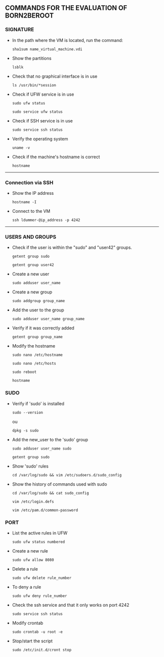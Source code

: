 ## COMMANDS FOR THE EVALUATION OF BORN2BEROOT
<!--------------------- SIGNATURE ----------->

### SIGNATURE

- In the path where the VM is located, run the command:
  ```
  sha1sum name_virtual_machine.vdi
  ```
  

<!--------------------- !end! SIGNATURE ----------->
<!--------------------- INTRODUCTION ----------->
- Show the partitions
  ```
  lsblk
  ```

- Check that no graphical interface is in use
  ```
  ls /usr/bin/*session
  ```

- Check if UFW service is in use
  ```
  sudo ufw status
  ```
  
  ```
  sudo service ufw status
  ```

- Check if SSH service is in use
  ```
  sudo service ssh status
  ```

- Verify the operating system
  ```
  uname -v
  ```

- Check if the machine's hostname is correct
  ```
  hostname
  ```

<!--------------------- !end! INTRODUCTION ----------->
<!--------------------- SSH, USER, GROUPS ----------->
___
### Connection via SSH

- Show the IP address
  ```
  hostname -I
  ```
- Connect to the VM
  ```
  ssh ldummer-@ip_address -p 4242
  ```
___

### USERS AND GROUPS

- Check if the user is within the "sudo" and "user42" groups.
  ```
  getent group sudo
  ```
  ```
  getent group user42
  ```

- Create a new user
  ```
  sudo adduser user_name
  ```

- Create a new group
  ```
  sudo addgroup group_name
  ```

- Add the user to the group
  ```
  sudo adduser user_name group_name
  ```

- Verify if it was correctly added
  ```
  getent group group_name
  ```

- Modify the hostname
  ```
  sudo nano /etc/hostname
  ```

  ```
  sudo nano /etc/hosts
  ```

  ```
  sudo reboot
  ```

  ```
  hostname
  ```

<!--------------------- !end! SSH, USER, GROUPS ----------->
<!--------------------- SUDO ----------->
### SUDO

- Verify if 'sudo' is installed
  ```
  sudo --version
  ```
  ou
  ```
  dpkg -s sudo
  ```

- Add the new_user to the 'sudo' group
  ```
  sudo adduser user_name sudo
  ```

  ```
  getent group sudo
  ```

- Show 'sudo' rules
  ```
  cd /var/log/sudo && vim /etc/sudoers.d/sudo_config
  ```

- Show the history of commands used with sudo
  ```
  cd /var/log/sudo && cat sudo_config
  ```

  ```
  vim /etc/login.defs
  ```

  ```
  vim /etc/pam.d/common-password
  ```

<!--------------------- !end! SUDO ----------->
<!--------------------- PORT ----------->
### PORT

- List the active rules in UFW
  ```
  sudo ufw status numbered
  ```

- Create a new rule
  ```
  sudo ufw allow 8080
  ```

- Delete a rule
  ```
  sudo ufw delete rule_number
  ```
- To deny a rule
  ```
  sudo ufw deny rule_number
  ```

- Check the ssh service and that it only works on port 4242
  ```
  sudo service ssh status
  ```

- Modify crontab
  ```
  sudo crontab -u root -e
  ```

- Stop/start the script
  ```
  sudo /etc/init.d/cront stop
  ```
<!--------------------- !end! PORT ----------->


  


